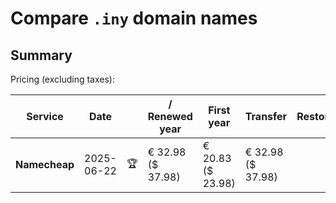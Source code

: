 # Compare `.iny` domain names

## Summary

Pricing (excluding taxes):

| Service | Date |  | / Renewed year | First year | Transfer | Restoration |
|--|--|--|--|--|--|--|
| **Namecheap** | 2025-06-22 | 🏆 | € 32.98<br>($ 37.98) | € 20.83<br>($ 23.98) | € 32.98<br>($ 37.98) |  |
